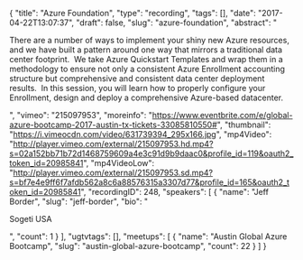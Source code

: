 {
  "title": "Azure Foundation",
  "type": "recording",
  "tags": [],
  "date": "2017-04-22T13:07:37",
  "draft": false,
  "slug": "azure-foundation",
  "abstract": "<p>There are a number of ways to implement your shiny new Azure resources, and we have built a pattern around one way that mirrors a traditional data center footprint.  We take Azure Quickstart Templates and wrap them in a methodology to ensure not only a consistent Azure Enrollment accounting structure but comprehensive and consistent data center deployment results.  In this session, you will learn how to properly configure your Enrollment, design and deploy a comprehensive Azure-based datacenter.</p>",
  "vimeo": "215097953",
  "moreinfo": "https://www.eventbrite.com/e/global-azure-bootcamp-2017-austin-tx-tickets-33085810550#",
  "thumbnail": "https://i.vimeocdn.com/video/631739394_295x166.jpg",
  "mp4Video": "http://player.vimeo.com/external/215097953.hd.mp4?s=02a152bb71b72d1468759609a4e3c91d9b9daac0&profile_id=119&oauth2_token_id=20985841",
  "mp4VideoLow": "http://player.vimeo.com/external/215097953.sd.mp4?s=bf7e4e9ff6f7afdb562a8c6a88576315a3307d77&profile_id=165&oauth2_token_id=20985841",
  "recordingID": 248,
  "speakers": [
    {
      "name": "Jeff Border",
      "slug": "jeff-border",
      "bio": "<p>Sogeti USA</p>",
      "count": 1
    }
  ],
  "ugtvtags": [],
  "meetups": [
    {
      "name": "Austin Global Azure Bootcamp",
      "slug": "austin-global-azure-bootcamp",
      "count": 22
    }
  ]
}